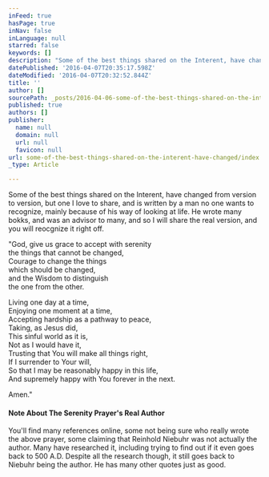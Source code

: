 ```yaml
---
inFeed: true
hasPage: true
inNav: false
inLanguage: null
starred: false
keywords: []
description: "Some of the best things shared on the Interent, have changed from version to version, but one I love to share, and is written by a man no one wants to recognize, mainly because of his way of looking at life.\_ He wrote many bokks, and was an advisor to many, and so I will share the real version, and you will reocgnize it right off."
datePublished: '2016-04-07T20:35:17.598Z'
dateModified: '2016-04-07T20:32:52.844Z'
title: ''
author: []
sourcePath: _posts/2016-04-06-some-of-the-best-things-shared-on-the-interent-have-changed.md
published: true
authors: []
publisher:
  name: null
  domain: null
  url: null
  favicon: null
url: some-of-the-best-things-shared-on-the-interent-have-changed/index.html
_type: Article

---
```

Some of the best things shared on the Interent, have changed from version to version, but one I love to share, and is written by a man no one wants to recognize, mainly because of his way of looking at life.  He wrote many bokks, and was an advisor to many, and so I will share the real version, and you will reocgnize it right off.

"God, give us grace to accept with serenity   
the things that cannot be changed,   
Courage to change the things   
which should be changed,   
and the Wisdom to distinguish   
the one from the other.

Living one day at a time,   
Enjoying one moment at a time,   
Accepting hardship as a pathway to peace,   
Taking, as Jesus did,   
This sinful world as it is,   
Not as I would have it,   
Trusting that You will make all things right,   
If I surrender to Your will,   
So that I may be reasonably happy in this life,   
And supremely happy with You forever in the next.

Amen." 

#### Note About The Serenity Prayer's Real Author 

You'll
find many references online, some not being sure who really wrote the
above prayer, some claiming that Reinhold Niebuhr was not actually the 
author. Many have researched it, including trying to find out if it even
goes back to 500 A.D. Despite all the research though, it still goes 
back to Niebuhr being the author. He has many other quotes just as good.